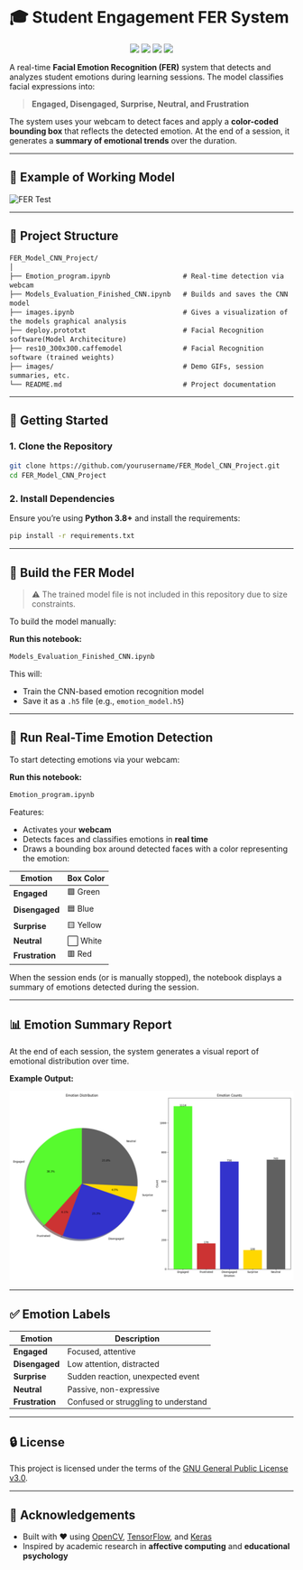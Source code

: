 
# 🎓 Student Engagement FER System

<p align="center">
  <img src="https://img.shields.io/badge/License-GPLv3-blue.svg" />
  <img src="https://img.shields.io/badge/python-3.8+-blue.svg" />
  <img src="https://img.shields.io/badge/platform-Jupyter%20Notebook-%23121011.svg?style=flat&logo=Jupyter" />
  <img src="https://img.shields.io/badge/status-Active-brightgreen" />
</p>

A real-time **Facial Emotion Recognition (FER)** system that detects and analyzes student emotions during learning sessions. The model classifies facial expressions into:

> **Engaged, Disengaged, Surprise, Neutral, and Frustration**

The system uses your webcam to detect faces and apply a **color-coded bounding box** that reflects the detected emotion. At the end of a session, it generates a **summary of emotional trends** over the duration.

---

## 📸 Example of Working Model

![FER Test](images/test.gif)

---

## 📁 Project Structure

```text
FER_Model_CNN_Project/
│
├── Emotion_program.ipynb                  # Real-time detection via webcam
├── Models_Evaluation_Finished_CNN.ipynb   # Builds and saves the CNN model
├── images.ipynb                           # Gives a visualization of the models graphical analysis
├── deploy.prototxt                        # Facial Recognition software(Model Architeciture)
├── res10_300x300.caffemodel               # Facial Recognition software (trained weights)
├── images/                                # Demo GIFs, session summaries, etc.
└── README.md                              # Project documentation
```

---

## 🚀 Getting Started

### 1. Clone the Repository

```bash
git clone https://github.com/yourusername/FER_Model_CNN_Project.git
cd FER_Model_CNN_Project
```

### 2. Install Dependencies

Ensure you’re using **Python 3.8+** and install the requirements:

```bash
pip install -r requirements.txt
```

---

## 🧠 Build the FER Model

> ⚠️ The trained model file is not included in this repository due to size constraints.

To build the model manually:

**Run this notebook:**

```bash
Models_Evaluation_Finished_CNN.ipynb
```

This will:
- Train the CNN-based emotion recognition model
- Save it as a `.h5` file (e.g., `emotion_model.h5`)

---

## 🎥 Run Real-Time Emotion Detection

To start detecting emotions via your webcam:

**Run this notebook:**

```bash
Emotion_program.ipynb
```

Features:
- Activates your **webcam**
- Detects faces and classifies emotions in **real time**
- Draws a bounding box around detected faces with a color representing the emotion:

| Emotion       | Box Color |
| ------------- | ---------- |
| **Engaged**   | 🟩 Green   |
| **Disengaged**| 🟦 Blue    |
| **Surprise**  | 🟨 Yellow  |
| **Neutral**   | ⬜ White   |
| **Frustration**| 🟥 Red    |

When the session ends (or is manually stopped), the notebook displays a summary of emotions detected during the session.

---

## 📊 Emotion Summary Report

At the end of each session, the system generates a visual report of emotional distribution over time.

**Example Output:**

![Emotion Summary](images/emotion_session_chart_2025-04-27_14-03-43.png)

---

## ✅ Emotion Labels

| Emotion        | Description                            |
|----------------|----------------------------------------|
| **Engaged**     | Focused, attentive                     |
| **Disengaged**  | Low attention, distracted              |
| **Surprise**    | Sudden reaction, unexpected event      |
| **Neutral**     | Passive, non-expressive                |
| **Frustration** | Confused or struggling to understand   |

---

## 🔒 License

This project is licensed under the terms of the [GNU General Public License v3.0](LICENSE).

---

## 🙌 Acknowledgements

- Built with ❤️ using [OpenCV](https://opencv.org/), [TensorFlow](https://www.tensorflow.org/), and [Keras](https://keras.io/)
- Inspired by academic research in **affective computing** and **educational psychology**
